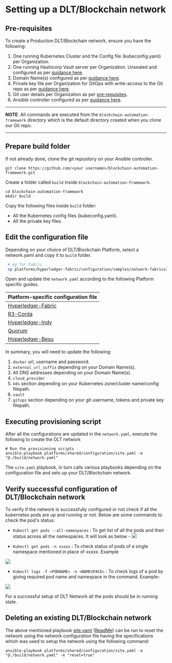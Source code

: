 # Setting up a DLT/Blockchain network
## Pre-requisites
To create a Production DLT/Blockchain network, ensure you have the following:

1. One running Kubernetes Cluster and the Config file (kubeconfig.yaml) per Organization.
1. One running Hashicorp Vault server per Organization. Unsealed and configured as per [guidance here](./configure_prerequisites.html#vaultunseal).
1. Domain Name(s) configured as per [guidance here](./configure_prerequisites.html#ambassador).
1. Private key file per Organization for GitOps with write-access to the Git repo as per [guidance here](./configure_prerequisites.html#privatekey).
1. Git user details per Organization as per [pre-requisites](../prerequisites).
1. Ansible controller configured as per [guidance here](./configure_prerequisites.html#Ansible_Inventory).

---
**NOTE**: All commands are executed from the `blockchain-automation-framework` directory which is the default directory created when you clone our Git repo.

---

## Prepare build folder
If not already done, clone the git repository on your Ansible controller.
```
git clone https://github.com/<your username>/blockchain-automation-framework.git
```
Create a folder called `build` inside `blockchain-automation-framework`.
```
cd blockchain-automation-framework
mkdir build
```
Copy the following files inside `build` folder:
* All the Kubernetes config files (kubeconfig.yaml).
* All the private key files.
    
## Edit the configuration file
Depending on your choice of DLT/Blockchain Platform, select a network.yaml and copy it to `build` folder.
```bash
 # eg for Fabric
 cp platforms/hyperledger-fabric/configuration/samples/network-fabricv2.yaml build/network.yaml
```
Open and update the `network.yaml` according to the following Platform specific guides.

| Platform-specific configuration file|
|---------------------------------|
| [Hyperledger-Fabric](./fabric_networkyaml.md)|
| [R3-Corda](./corda_networkyaml.md) 
| [ Hyperledger-Indy](./indy_networkyaml.md)
| [Quorum](./quorum_networkyaml.md) |
| [Hyperledger-Besu](./besu_networkyaml.md)

In summary, you will need to update the following:
1. `docker` url, username and password.
1. `external_url_suffix` depending on your Domain Name(s).
1. All DNS addresses depending on your Domain Name(s).
1. `cloud_provider`
1. `k8s` section depending on your Kubernetes zone/cluster name/config filepath.
1. `vault`
1. `gitops` section depending on your git username, tokens and private key filepath.

## Executing provisioning script

After all the configurations are updated in the `network.yaml`, execute the following to create the DLT network
```
# Run the provisioning scripts
ansible-playbook platforms/shared/configuration/site.yaml -e "@./build/network.yaml" 

```
The `site.yaml` playbook, in turn calls various playbooks depending on the configuration file and sets up your DLT/Blockchain network.

## Verify successful configuration of DLT/Blockchain network
To verify if the network is successfully configured or not check if all the kubernetes pods are up and running or not.
Below are some commands to check the pod's status:
* `Kubectl get pods --all-namespaces` : To get list of all the pods and their status across all the namespaces. It will look as below -
![](./../_static/ListOfPods.png)

* `Kubectl get pods -n xxxxx` : To check status of pods of a single namespace mentioned in place of xxxxx. Example

![](./../_static/GetOnePod.png)

* `Kubectl logs -f <PODNAME> -n <NAMESPACE>` : To check logs of a pod by giving required pod name and namespace in the command. Example-

![](./../_static/LogsOfPod.png)


For a successful setup of DLT Network all the pods should be in running state.


## Deleting an existing DLT/Blockchain network
The above mentioned playbook [site.yaml](https://github.com/hyperledger-labs/blockchain-automation-framework/tree/master/platforms/shared/configuration/site.yaml) ([ReadMe](https://github.com/hyperledger-labs/blockchain-automation-framework/tree/master/platforms/shared/configuration/)) can be run to reset the network using the network configuration file having the specifications which was used to setup the network using the following command:
```
ansible-playbook platforms/shared/configuration/site.yaml -e "@./build/network.yaml" -e "reset=true"
```
